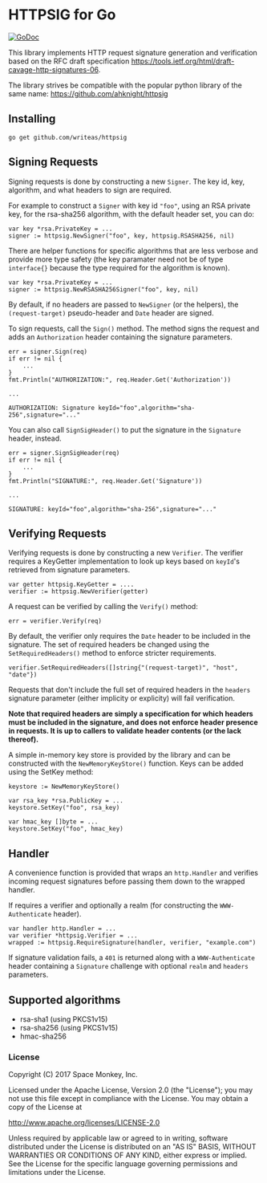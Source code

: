 # HTTPSIG for Go

[![GoDoc](https://godoc.org/github.com/writeas/httpsig?status.svg)](https://godoc.org/github.com/writeas/httpsig)

This library implements HTTP request signature generation and verification based on
the RFC draft specification https://tools.ietf.org/html/draft-cavage-http-signatures-06.

The library strives be compatible with the popular python library of the same
name: https://github.com/ahknight/httpsig

## Installing

```
go get github.com/writeas/httpsig
```

## Signing Requests

Signing requests is done by constructing a new `Signer`. The key id, key,
algorithm, and what headers to sign are required.

For example to construct a `Signer` with key id `"foo"`, using an RSA private
key, for the rsa-sha256 algorithm, with the default header set, you can do:

```
var key *rsa.PrivateKey = ...
signer := httpsig.NewSigner("foo", key, httpsig.RSASHA256, nil)
```

There are helper functions for specific algorithms that are less verbose and
provide more type safety (the key paramater need not be of type `interface{}`
because the type required for the algorithm is known).

```
var key *rsa.PrivateKey = ...
signer := httpsig.NewRSASHA256Signer("foo", key, nil)
```

By default, if no headers are passed to `NewSigner` (or the helpers), the
`(request-target)` pseudo-header and `Date` header are signed.

To sign requests, call the `Sign()` method. The method signs the request and
adds an `Authorization` header containing the signature parameters.

```
err = signer.Sign(req)
if err != nil {
    ...
}
fmt.Println("AUTHORIZATION:", req.Header.Get('Authorization'))

...

AUTHORIZATION: Signature keyId="foo",algorithm="sha-256",signature="..."

```

You can also call `SignSigHeader()` to put the signature in the `Signature`
header, instead.

```
err = signer.SignSigHeader(req)
if err != nil {
    ...
}
fmt.Println("SIGNATURE:", req.Header.Get('Signature'))

...

SIGNATURE: keyId="foo",algorithm="sha-256",signature="..."

```

## Verifying Requests

Verifying requests is done by constructing a new `Verifier`. The verifier
requires a KeyGetter implementation to look up keys based on `keyId`'s
retrieved from signature parameters.

```
var getter httpsig.KeyGetter = ....
verifier := httpsig.NewVerifier(getter)
```

A request can be verified by calling the `Verify()` method:

```
err = verifier.Verify(req)
```

By default, the verifier only requires the `Date` header to be included
in the signature. The set of required headers be changed using the
`SetRequiredHeaders()` method to enforce stricter requirements.

```
verifier.SetRequiredHeaders([]string{"(request-target)", "host", "date"})
```

Requests that don't include the full set of required headers in the `headers`
signature parameter (either implicity or explicity) will fail verification.

**Note that required headers are simply a specification for which headers must
be included in the signature, and does not enforce header presence in requests.
It is up to callers to validate header contents (or the lack thereof).**

A simple in-memory key store is provided by the library and can be constructed
with the `NewMemoryKeyStore()` function. Keys can be added using the SetKey
method:
```
keystore := NewMemoryKeyStore()

var rsa_key *rsa.PublicKey = ...
keystore.SetKey("foo", rsa_key)

var hmac_key []byte = ...
keystore.SetKey("foo", hmac_key)
```

## Handler

A convenience function is provided that wraps an `http.Handler` and verifies
incoming request signatures before passing them down to the wrapped handler.

If requires a verifier and optionally a realm (for constructing the
`WWW-Authenticate` header).

```
var handler http.Handler = ...
var verifier *httpsig.Verifier = ...
wrapped := httpsig.RequireSignature(handler, verifier, "example.com")
```

If signature validation fails, a `401` is returned along with a
`WWW-Authenticate` header containing  a `Signature` challenge with optional
`realm` and `headers` parameters.

## Supported algorithms

- rsa-sha1 (using PKCS1v15)
- rsa-sha256 (using PKCS1v15)
- hmac-sha256

### License

Copyright (C) 2017 Space Monkey, Inc.

Licensed under the Apache License, Version 2.0 (the "License");
you may not use this file except in compliance with the License.
You may obtain a copy of the License at

  http://www.apache.org/licenses/LICENSE-2.0

Unless required by applicable law or agreed to in writing, software
distributed under the License is distributed on an "AS IS" BASIS,
WITHOUT WARRANTIES OR CONDITIONS OF ANY KIND, either express or implied.
See the License for the specific language governing permissions and
limitations under the License.
